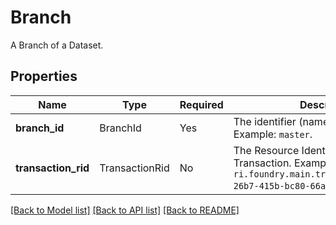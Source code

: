# Branch

A Branch of a Dataset.


## Properties
| Name | Type | Required | Description |
| ------------ | ------------- | ------------- | ------------- |
**branch_id** | BranchId | Yes | The identifier (name) of a Branch. Example: `master`.  |
**transaction_rid** | TransactionRid | No | The Resource Identifier (RID) of a Transaction. Example: `ri.foundry.main.transaction.0a0207cb-26b7-415b-bc80-66a3aa3933f4`.  |


[[Back to Model list]](../../README.md#documentation-for-models) [[Back to API list]](../../README.md#documentation-for-api-endpoints) [[Back to README]](../../README.md)

